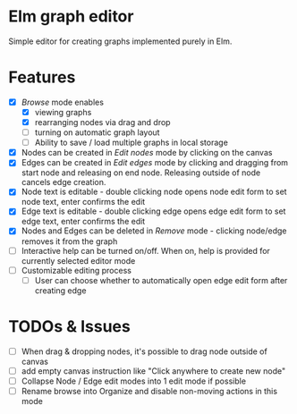 # Elm graph editor

Simple editor for creating graphs implemented purely in Elm.

# Features
- [x] *Browse* mode enables
    - [x] viewing graphs
    - [x] rearranging nodes via drag and drop
    - [ ] turning on automatic graph layout
    - [ ] Ability to save / load multiple graphs in local storage
- [x] Nodes can be created in *Edit nodes* mode by clicking on the canvas
- [x] Edges can be created in *Edit edges* mode by clicking and dragging from start node and releasing on end node. Releasing outside of node cancels edge creation.
- [x] Node text is editable - double clicking node opens node edit form to set node text, enter confirms the edit
- [x] Edge text is editable - double clicking edge opens edge edit form to set edge text, enter confirms the edit
- [x] Nodes and Edges can be deleted in *Remove* mode - clicking node/edge removes it from the graph
- [ ] Interactive help can be turned on/off. When on, help is provided for currently selected editor mode
- [ ] Customizable editing process
    - [ ] User can choose whether to automatically open edge edit form after creating edge

# TODOs & Issues
- [ ] When drag & dropping nodes, it's possible to drag node outside of canvas
- [ ] add empty canvas instruction like "Click anywhere to create new node"
- [ ] Collapse Node / Edge edit modes into 1 edit mode if possible
- [ ] Rename browse into Organize and disable non-moving actions in this mode
